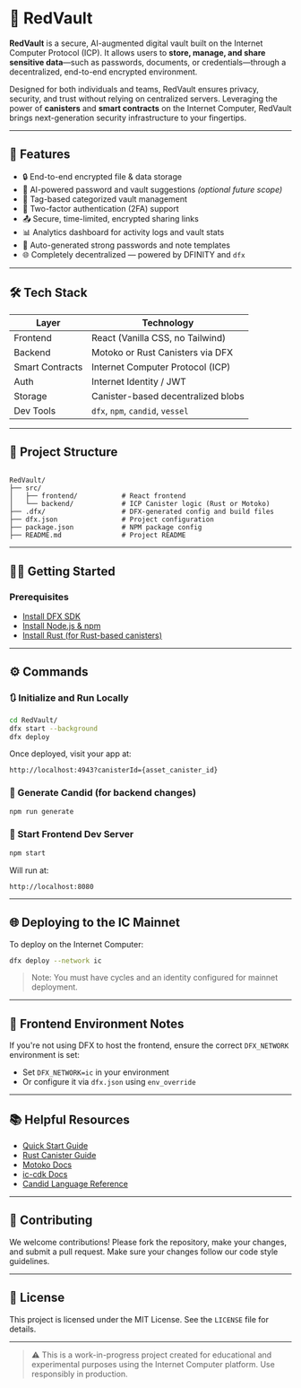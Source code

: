 
# 🔐 RedVault

**RedVault** is a secure, AI-augmented digital vault built on the Internet Computer Protocol (ICP). It allows users to **store, manage, and share sensitive data**—such as passwords, documents, or credentials—through a decentralized, end-to-end encrypted environment.

Designed for both individuals and teams, RedVault ensures privacy, security, and trust without relying on centralized servers. Leveraging the power of **canisters** and **smart contracts** on the Internet Computer, RedVault brings next-generation security infrastructure to your fingertips.

---

## 🚀 Features

- 🔒 End-to-end encrypted file & data storage
- 🧠 AI-powered password and vault suggestions *(optional future scope)*
- 📂 Tag-based categorized vault management
- 🔐 Two-factor authentication (2FA) support
- 📤 Secure, time-limited, encrypted sharing links
- 📊 Analytics dashboard for activity logs and vault stats
- 🧾 Auto-generated strong passwords and note templates
- 🌐 Completely decentralized — powered by DFINITY and `dfx`

---

## 🛠 Tech Stack

| Layer         | Technology                         |
|---------------|-------------------------------------|
| Frontend      | React (Vanilla CSS, no Tailwind)   |
| Backend       | Motoko or Rust Canisters via DFX   |
| Smart Contracts | Internet Computer Protocol (ICP) |
| Auth          | Internet Identity / JWT            |
| Storage       | Canister-based decentralized blobs |
| Dev Tools     | `dfx`, `npm`, `candid`, `vessel`   |

---

## 📁 Project Structure

```

RedVault/
├── src/
│   ├── frontend/           # React frontend
│   └── backend/            # ICP Canister logic (Rust or Motoko)
├── .dfx/                   # DFX-generated config and build files
├── dfx.json                # Project configuration
├── package.json            # NPM package config
├── README.md               # Project README

````

---

## 🧑‍💻 Getting Started

### Prerequisites

- [Install DFX SDK](https://internetcomputer.org/docs/current/developer-docs/setup/install)
- [Install Node.js & npm](https://nodejs.org/)
- [Install Rust (for Rust-based canisters)](https://www.rust-lang.org/tools/install)

---

## ⚙️ Commands

### 🔃 Initialize and Run Locally

```bash
cd RedVault/
dfx start --background
dfx deploy
````

Once deployed, visit your app at:

```
http://localhost:4943?canisterId={asset_canister_id}
```

### 🔄 Generate Candid (for backend changes)

```bash
npm run generate
```

### 🔧 Start Frontend Dev Server

```bash
npm start
```

Will run at:

```
http://localhost:8080
```

---

## 🌐 Deploying to the IC Mainnet

To deploy on the Internet Computer:

```bash
dfx deploy --network ic
```

> Note: You must have cycles and an identity configured for mainnet deployment.

---

## 📄 Frontend Environment Notes

If you're not using DFX to host the frontend, ensure the correct `DFX_NETWORK` environment is set:

* Set `DFX_NETWORK=ic` in your environment
* Or configure it via `dfx.json` using `env_override`

---

## 📚 Helpful Resources

* [Quick Start Guide](https://internetcomputer.org/docs/current/developer-docs/setup/deploy-locally)
* [Rust Canister Guide](https://internetcomputer.org/docs/current/developer-docs/backend/rust/)
* [Motoko Docs](https://internetcomputer.org/docs/current/motoko/main/)
* [ic-cdk Docs](https://docs.rs/ic-cdk)
* [Candid Language Reference](https://internetcomputer.org/docs/current/developer-docs/backend/candid/)

---

## 🤝 Contributing

We welcome contributions! Please fork the repository, make your changes, and submit a pull request. Make sure your changes follow our code style guidelines.

---

## 📜 License

This project is licensed under the MIT License. See the `LICENSE` file for details.

---

> ⚠️ This is a work-in-progress project created for educational and experimental purposes using the Internet Computer platform. Use responsibly in production.

```

